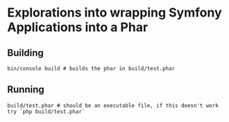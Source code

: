 # Explorations into wrapping Symfony Applications into a Phar

## Building

```shell script
bin/console build # builds the phar in build/test.phar
```

## Running

```shell script
build/test.phar # should be an executable file, if this doesn't work try `php build/test.phar`
```
